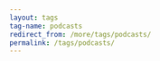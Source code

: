 ```yaml
---
layout: tags
tag-name: podcasts
redirect_from: /more/tags/podcasts/
permalink: /tags/podcasts/
---
```

